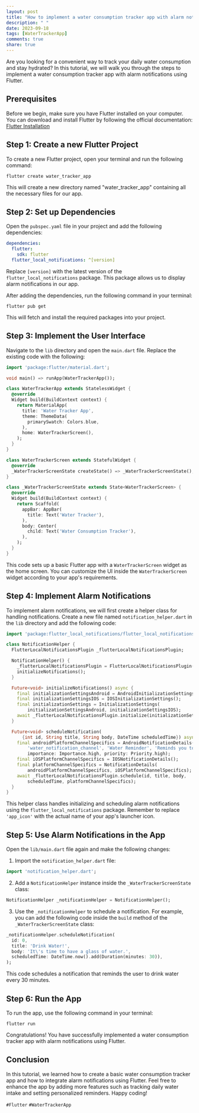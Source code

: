 ```yaml
---
layout: post
title: "How to implement a water consumption tracker app with alarm notifications in Flutter"
description: " "
date: 2023-09-18
tags: [WaterTrackerApp]
comments: true
share: true
---
```


Are you looking for a convenient way to track your daily water consumption and stay hydrated? In this tutorial, we will walk you through the steps to implement a water consumption tracker app with alarm notifications using Flutter.

## Prerequisites

Before we begin, make sure you have Flutter installed on your computer. You can download and install Flutter by following the official documentation: [Flutter Installation](https://flutter.dev/docs/get-started/install)

## Step 1: Create a new Flutter Project

To create a new Flutter project, open your terminal and run the following command:

```shell
flutter create water_tracker_app
```

This will create a new directory named "water_tracker_app" containing all the necessary files for our app.

## Step 2: Set up Dependencies

Open the `pubspec.yaml` file in your project and add the following dependencies:

```yaml
dependencies:
  flutter:
    sdk: flutter
  flutter_local_notifications: ^[version]
```

Replace `[version]` with the latest version of the `flutter_local_notifications` package. This package allows us to display alarm notifications in our app.

After adding the dependencies, run the following command in your terminal:

```shell
flutter pub get
```

This will fetch and install the required packages into your project.

## Step 3: Implement the User Interface

Navigate to the `lib` directory and open the `main.dart` file. Replace the existing code with the following:

```dart
import 'package:flutter/material.dart';

void main() => runApp(WaterTrackerApp());

class WaterTrackerApp extends StatelessWidget {
  @override
  Widget build(BuildContext context) {
    return MaterialApp(
      title: 'Water Tracker App',
      theme: ThemeData(
        primarySwatch: Colors.blue,
      ),
      home: WaterTrackerScreen(),
    );
  }
}

class WaterTrackerScreen extends StatefulWidget {
  @override
  _WaterTrackerScreenState createState() => _WaterTrackerScreenState();
}

class _WaterTrackerScreenState extends State<WaterTrackerScreen> {
  @override
  Widget build(BuildContext context) {
    return Scaffold(
      appBar: AppBar(
        title: Text('Water Tracker'),
      ),
      body: Center(
        child: Text('Water Consumption Tracker'),
      ),
    );
  }
}
```

This code sets up a basic Flutter app with a `WaterTrackerScreen` widget as the home screen. You can customize the UI inside the `WaterTrackerScreen` widget according to your app's requirements.

## Step 4: Implement Alarm Notifications

To implement alarm notifications, we will first create a helper class for handling notifications. Create a new file named `notification_helper.dart` in the `lib` directory and add the following code:

```dart
import 'package:flutter_local_notifications/flutter_local_notifications.dart';

class NotificationHelper {
  FlutterLocalNotificationsPlugin _flutterLocalNotificationsPlugin;

  NotificationHelper() {
    _flutterLocalNotificationsPlugin = FlutterLocalNotificationsPlugin();
    initializeNotifications();
  }

  Future<void> initializeNotifications() async {
    final initializationSettingsAndroid = AndroidInitializationSettings('app_icon');
    final initializationSettingsIOS = IOSInitializationSettings();
    final initializationSettings = InitializationSettings(
        initializationSettingsAndroid, initializationSettingsIOS);
    await _flutterLocalNotificationsPlugin.initialize(initializationSettings);
  }

  Future<void> scheduleNotification(
      {int id, String title, String body, DateTime scheduledTime}) async {
    final androidPlatformChannelSpecifics = AndroidNotificationDetails(
        'water_notification_channel', 'Water Reminder', 'Reminds you to drink water',
        importance: Importance.high, priority: Priority.high);
    final iOSPlatformChannelSpecifics = IOSNotificationDetails();
    final platformChannelSpecifics = NotificationDetails(
        androidPlatformChannelSpecifics, iOSPlatformChannelSpecifics);
    await _flutterLocalNotificationsPlugin.schedule(id, title, body,
        scheduledTime, platformChannelSpecifics);
  }
}
```

This helper class handles initializing and scheduling alarm notifications using the `flutter_local_notifications` package. Remember to replace `'app_icon'` with the actual name of your app's launcher icon.

## Step 5: Use Alarm Notifications in the App

Open the `lib/main.dart` file again and make the following changes:

1. Import the `notification_helper.dart` file:

```dart
import 'notification_helper.dart';
```

2. Add a `NotificationHelper` instance inside the `_WaterTrackerScreenState` class:

```dart
NotificationHelper _notificationHelper = NotificationHelper();
```

3. Use the `_notificationHelper` to schedule a notification. For example, you can add the following code inside the `build` method of the `_WaterTrackerScreenState` class:

```dart
_notificationHelper.scheduleNotification(
  id: 0,
  title: 'Drink Water!',
  body: 'It\'s time to have a glass of water.',
  scheduledTime: DateTime.now().add(Duration(minutes: 30)),
);
```

This code schedules a notification that reminds the user to drink water every 30 minutes.

## Step 6: Run the App

To run the app, use the following command in your terminal:

```shell
flutter run
```

Congratulations! You have successfully implemented a water consumption tracker app with alarm notifications using Flutter.

## Conclusion

In this tutorial, we learned how to create a basic water consumption tracker app and how to integrate alarm notifications using Flutter. Feel free to enhance the app by adding more features such as tracking daily water intake and setting personalized reminders. Happy coding!

`#Flutter` `#WaterTrackerApp`